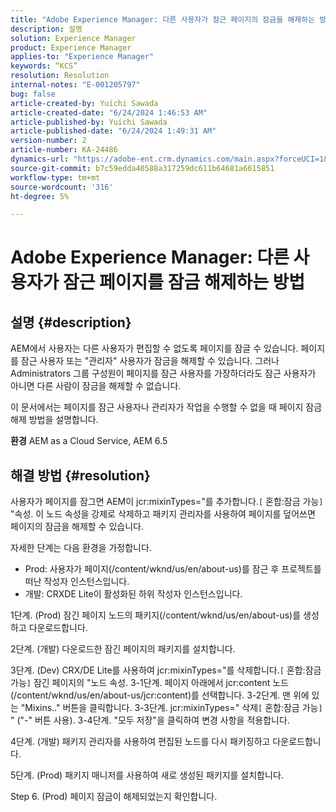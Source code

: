 ```yaml
---
title: "Adobe Experience Manager: 다른 사용자가 잠근 페이지의 잠금을 해제하는 방법"
description: 설명
solution: Experience Manager
product: Experience Manager
applies-to: "Experience Manager"
keywords: “KCS”
resolution: Resolution
internal-notes: "E-001205797"
bug: false
article-created-by: Yuichi Sawada
article-created-date: "6/24/2024 1:46:53 AM"
article-published-by: Yuichi Sawada
article-published-date: "6/24/2024 1:49:31 AM"
version-number: 2
article-number: KA-24486
dynamics-url: "https://adobe-ent.crm.dynamics.com/main.aspx?forceUCI=1&pagetype=entityrecord&etn=knowledgearticle&id=ca9621a0-cb31-ef11-840a-6045bd06eea5"
source-git-commit: b7c59edda40588a317259dc611b64681a6615851
workflow-type: tm+mt
source-wordcount: '316'
ht-degree: 5%

---
```


# Adobe Experience Manager: 다른 사용자가 잠근 페이지를 잠금 해제하는 방법

## 설명 {#description}


AEM에서 사용자는 다른 사용자가 편집할 수 없도록 페이지를 잠글 수 있습니다. 페이지를 잠근 사용자 또는 &quot;관리자&quot; 사용자가 잠금을 해제할 수 있습니다. 그러나 Administrators 그룹 구성원이 페이지를 잠근 사용자를 가장하더라도 잠근 사용자가 아니면 다른 사람이 잠금을 해제할 수 없습니다.

이 문서에서는 페이지를 잠근 사용자나 관리자가 작업을 수행할 수 없을 때 페이지 잠금 해제 방법을 설명합니다.

<b>환경</b>
AEM as a Cloud Service, AEM 6.5




## 해결 방법 {#resolution}


사용자가 페이지를 잠그면 AEM이 jcr:mixinTypes=&quot;를 추가합니다.`[` 혼합:잠금 가능`]` &quot;속성. 이 노드 속성을 강제로 삭제하고 패키지 관리자를 사용하여 페이지를 덮어쓰면 페이지의 잠금을 해제할 수 있습니다.

자세한 단계는 다음 환경을 가정합니다.
- Prod: 사용자가 페이지(/content/wknd/us/en/about-us)를 잠근 후 프로젝트를 떠난 작성자 인스턴스입니다.
- 개발: CRXDE Lite이 활성화된 하위 작성자 인스턴스입니다.

1단계. (Prod) 잠긴 페이지 노드의 패키지(/content/wknd/us/en/about-us)를 생성하고 다운로드합니다.

2단계. (개발) 다운로드한 잠긴 페이지의 패키지를 설치합니다.

3단계. (Dev) CRX/DE Lite를 사용하여 jcr:mixinTypes=&quot;를 삭제합니다.`[` 혼합:잠금 가능`]` 잠긴 페이지의 &quot;노드 속성.
3-1단계. 페이지 아래에서 jcr:content 노드(/content/wknd/us/en/about-us/jcr:content)를 선택합니다.
3-2단계. 맨 위에 있는 &quot;Mixins..&quot; 버튼을 클릭합니다.
3-3단계. jcr:mixinTypes=&quot; 삭제`[` 혼합:잠금 가능`]` &quot; (&quot;-&quot; 버튼 사용).
3-4단계. &quot;모두 저장&quot;을 클릭하여 변경 사항을 적용합니다.

4단계. (개발) 패키지 관리자를 사용하여 편집된 노드를 다시 패키징하고 다운로드합니다.

5단계. (Prod) 패키지 매니저를 사용하여 새로 생성된 패키지를 설치합니다.

Step 6. (Prod) 페이지 잠금이 해제되었는지 확인합니다.





